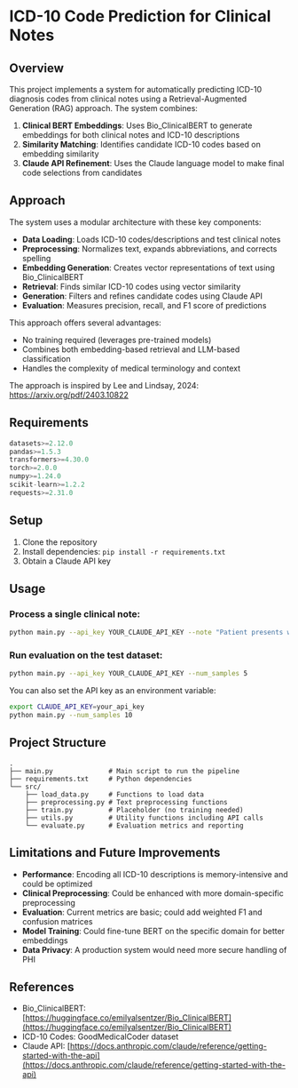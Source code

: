 # ICD-10 Code Prediction for Clinical Notes



## Overview



This project implements a system for automatically predicting ICD-10 diagnosis codes from clinical notes using a Retrieval-Augmented Generation (RAG) approach. The system combines:



1. **Clinical BERT Embeddings**: Uses Bio_ClinicalBERT to generate embeddings for both clinical notes and ICD-10 descriptions
2. **Similarity Matching**: Identifies candidate ICD-10 codes based on embedding similarity 
3. **Claude API Refinement**: Uses the Claude language model to make final code selections from candidates



## Approach



The system uses a modular architecture with these key components:


- **Data Loading**: Loads ICD-10 codes/descriptions and test clinical notes
- **Preprocessing**: Normalizes text, expands abbreviations, and corrects spelling
- **Embedding Generation**: Creates vector representations of text using Bio_ClinicalBERT
- **Retrieval**: Finds similar ICD-10 codes using vector similarity
- **Generation**: Filters and refines candidate codes using Claude API
- **Evaluation**: Measures precision, recall, and F1 score of predictions

This approach offers several advantages:
- No training required (leverages pre-trained models)
- Combines both embedding-based retrieval and LLM-based classification
- Handles the complexity of medical terminology and context

The approach is inspired by Lee and Lindsay, 2024: https://arxiv.org/pdf/2403.10822

## Requirements

```python
datasets>=2.12.0
pandas>=1.5.3
transformers>=4.30.0
torch>=2.0.0
numpy>=1.24.0
scikit-learn>=1.2.2
requests>=2.31.0
```

## Setup

1. Clone the repository
2. Install dependencies: `pip install -r requirements.txt`
3. Obtain a Claude API key

## Usage

### Process a single clinical note:

```bash
python main.py --api_key YOUR_CLAUDE_API_KEY --note "Patient presents with shortness of breath..."
```

### Run evaluation on the test dataset:

```bash
python main.py --api_key YOUR_CLAUDE_API_KEY --num_samples 5
```

You can also set the API key as an environment variable:

```bash
export CLAUDE_API_KEY=your_api_key
python main.py --num_samples 10
```

## Project Structure

```
.
├── main.py              # Main script to run the pipeline
├── requirements.txt     # Python dependencies
└── src/
    ├── load_data.py     # Functions to load data
    ├── preprocessing.py # Text preprocessing functions
    ├── train.py         # Placeholder (no training needed)
    ├── utils.py         # Utility functions including API calls
    └── evaluate.py      # Evaluation metrics and reporting
```

## Limitations and Future Improvements

- **Performance**: Encoding all ICD-10 descriptions is memory-intensive and could be optimized
- **Clinical Preprocessing**: Could be enhanced with more domain-specific preprocessing
- **Evaluation**: Current metrics are basic; could add weighted F1 and confusion matrices
- **Model Training**: Could fine-tune BERT on the specific domain for better embeddings
- **Data Privacy**: A production system would need more secure handling of PHI

## References

- Bio_ClinicalBERT: [https://huggingface.co/emilyalsentzer/Bio_ClinicalBERT](https://huggingface.co/emilyalsentzer/Bio_ClinicalBERT)
- ICD-10 Codes: GoodMedicalCoder dataset
- Claude API: [https://docs.anthropic.com/claude/reference/getting-started-with-the-api](https://docs.anthropic.com/claude/reference/getting-started-with-the-api)